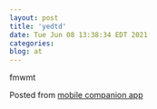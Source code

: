 ```yaml
---
layout: post
title: 'yedtd'
date: Tue Jun 08 13:38:34 EDT 2021
categories: 
blog: at
---
```

fmwmt






Posted from [mobile companion app](https://github.com/serviceberry3/ghub_pgs_blog_pusher)